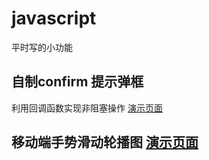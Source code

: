 # javascript
平时写的小功能

## 自制confirm 提示弹框

利用回调函数实现非阻塞操作
<a href="https://animatejoke.github.io/javascript/%E8%87%AA%E5%AE%9A%E4%B9%89confirm%20%E6%96%B9%E6%B3%95/demo.html">
演示页面
</a>


## 移动端手势滑动轮播图   <a href="https://animatejoke.github.io/javascript/移动端手势滑动轮播图/demo.html">演示页面</a>


